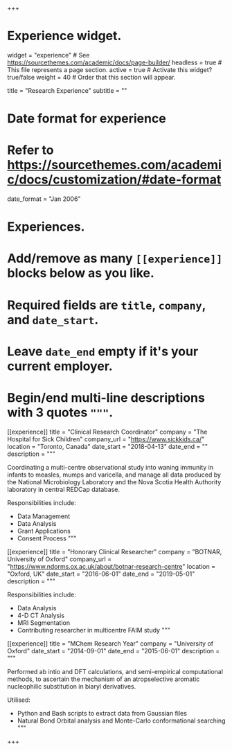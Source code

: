 +++
# Experience widget.
widget = "experience"  # See https://sourcethemes.com/academic/docs/page-builder/
headless = true  # This file represents a page section.
active = true  # Activate this widget? true/false
weight = 40  # Order that this section will appear.

title = "Research Experience"
subtitle = ""

# Date format for experience
#   Refer to https://sourcethemes.com/academic/docs/customization/#date-format
date_format = "Jan 2006"

# Experiences.
#   Add/remove as many `[[experience]]` blocks below as you like.
#   Required fields are `title`, `company`, and `date_start`.
#   Leave `date_end` empty if it's your current employer.
#   Begin/end multi-line descriptions with 3 quotes `"""`.
[[experience]]
  title = "Clinical Research Coordinator"
  company = "The Hospital for Sick Children"
  company_url = "https://www.sickkids.ca/"
  location = "Toronto, Canada"
  date_start = "2018-04-13"
  date_end = ""
  description = """
  
  Coordinating a multi-centre observational study into waning immunity in infants to measles, mumps and varicella, and manage all data produced by the National Microbiology Laboratory and the Nova Scotia Health Authority laboratory in central REDCap database.
  
  Responsibilities include:
  
  * Data Management
  * Data Analysis
  * Grant Applications
  * Consent Process
  """

[[experience]]
  title = "Honorary Clinical Researcher"
  company = "BOTNAR, University of Oxford"
  company_url = "https://www.ndorms.ox.ac.uk/about/botnar-research-centre"
  location = "Oxford, UK"
  date_start = "2016-06-01"
  date_end = "2019-05-01"
  description = """
    
  Responsibilities include:

  * Data Analysis
  * 4-D CT Analysis
  * MRI Segmentation
  * Contributing researcher in multicentre FAIM study
  """
  
[[experience]]
  title = "MChem Research Year"
  company = "University of Oxford"
  date_start = "2014-09-01"
  date_end = "2015-06-01"
  description = """
    
  Performed ab intio and DFT calculations, and semi-empirical computational methods, to ascertain the mechanism of an atropselective aromatic nucleophilic substitution in biaryl derivatives.
  
  Utilised:

  * Python and Bash scripts to extract data from Gaussian files
  * Natural Bond Orbital analysis and Monte-Carlo conformational searching
  """

+++
